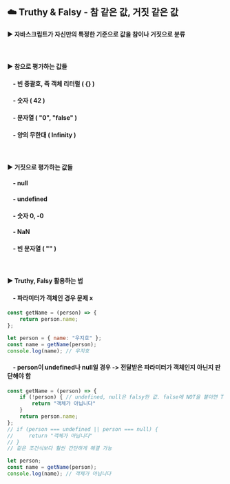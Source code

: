 ## ☁️ Truthy & Falsy - 참 같은 값, 거짓 같은 값
#### ▶️ 자바스크립트가 자신만의 특정한 기준으로 값을 참이나 거짓으로 분류 

</br>

#### ▶️ 참으로 평가하는 값들 
#### &nbsp;&nbsp;&nbsp; - 빈 중괄호, 즉 객체 리터럴 ( {} )
#### &nbsp;&nbsp;&nbsp; - 숫자 ( 42 )
#### &nbsp;&nbsp;&nbsp; - 문자열 ( "0", "false" )
#### &nbsp;&nbsp;&nbsp; - 양의 무한대 ( Infinity )

</br>

#### ▶️ 거짓으로 평가하는 값들 
#### &nbsp;&nbsp;&nbsp; - null 
#### &nbsp;&nbsp;&nbsp; - undefined
#### &nbsp;&nbsp;&nbsp; - 숫자 0, -0
#### &nbsp;&nbsp;&nbsp; - NaN 
#### &nbsp;&nbsp;&nbsp; - 빈 문자열 ( "" )

</br>

#### ▶️ Truthy, Falsy 활용하는 법  
#### &nbsp;&nbsp;&nbsp; - 파라미터가 객체인 경우 문제 x 
```javascript
const getName = (person) => {
    return person.name;
};

let person = { name: "우지호" };
const name = getName(person);
console.log(name); // 우지호 
```
#### &nbsp;&nbsp;&nbsp; - person이 undefined나 null일 경우 -> 전달받은 파라미터가 객체인지 아닌지 판단해야 함 
```javascript
const getName = (person) => {
    if (!person) { // undefined, null은 falsy한 값. false에 NOT을 붙이면 True가 되는 것을 활용 
        return "객체가 아닙니다"
    }
    return person.name;
};
// if (person === undefined || person === null) {
//     return "객체가 아닙니다"
// } 
// 같은 조건식보다 훨씬 간단하게 해결 가능     

let person;
const name = getName(person);
console.log(name); // 객체가 아닙니다
```
